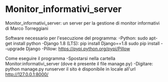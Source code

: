 # Monitor_informativi_server
Monitor_informativi_server: un server per la gestione di monitor informativi di Marco Torreggiani

Software necessario per l'esecuzione del programma:
  -Python:
    sudo apt-get install python
  -Django 1.8 (LTS):
      pip install Django==1.8
      sudo pip install --upgrade Django
  -Pillow:
    https://pypi.python.org/pypi/Pillow

Come eseguire il programma
  -Spostarsi nella cartella Monitor:informativi_server (dove è presente il file manage.py)
  -Digitare: python manage.py runserver
il sito è disponibile in locale all'url http://127.0.0.1:8000/
